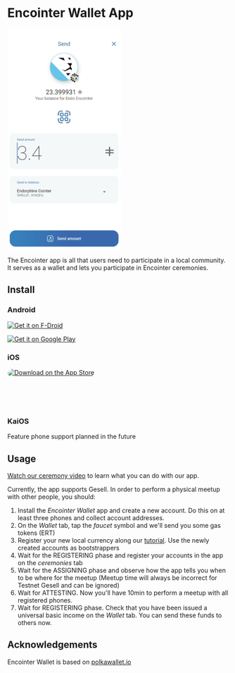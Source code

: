 # Encointer Wallet App

<img src=https://raw.githubusercontent.com/encointer/encointer-wallet-flutter/master/fastlane/metadata/android/en-US/images/phoneScreenshots/2.png height=500/>

The Encointer app is all that users need to participate in a local community. It serves as a wallet and lets you participate in Encointer ceremonies.  

## Install

### Android

[<img src="https://fdroid.gitlab.io/artwork/badge/get-it-on.png"
     alt="Get it on F-Droid"
     height="55">](https://f-droid.org/packages/org.encointer.wallet/)
     
[<img src="https://play.google.com/intl/en_us/badges/images/generic/en-play-badge.png"
     alt="Get it on Google Play"
     height="55">](https://play.google.com/store/apps/details?id=org.encointer.wallet)
    
### iOS

<a href="https://apps.apple.com/us/app/encointer-wallet/id1535471655?itsct=apps_box_badge&amp;itscg=30200" style="display: inline-block; overflow: hidden; border-radius: 13px; width: 250px; height: 83px;"><img src="https://tools.applemediaservices.com/api/badges/download-on-the-app-store/black/en-us?size=250x83&amp;releaseDate=1619049600&h=f616bcfbdbf4c04f0ca6524a2a683d4b" alt="Download on the App Store" style="border-radius: 13px; width: 250px; height: 83px;"></a>

### KaiOS

Feature phone support planned in the future

## Usage

[Watch our ceremony video](https://www.youtube.com/watch?v=tcgpCCYBqko) to learn what you can do with our app.

Currently, the app supports Gesell. In order to perform a physical meetup with other people, you should:

1. Install the *Encointer Wallet* app and create a new account. Do this on at least three phones and collect account addresses. 
2. On the *Wallet* tab, tap the *faucet* symbol and we'll send you some gas tokens (ERT)
3. Register your new local currency along our [tutorial](testnet-gesell-tutorial.md). Use the newly created accounts as bootstrappers
4. Wait for the REGISTERING phase and register your accounts in the app on the *ceremonies* tab
5. Wait for the ASSIGNING phase and observe how the app tells you when to be where for the meetup (Meetup time will always be incorrect for Testnet Gesell and can be ignored)
6. Wait for ATTESTING. Now you'll have 10min to perform a meetup with all registered phones. 
7. Wait for REGISTERING phase. Check that you have been issued a universal basic income on the *Wallet* tab. You can send these funds to others now.

## Acknowledgements

Encointer Wallet is based on [polkawallet.io](https://polkawallet.io)
